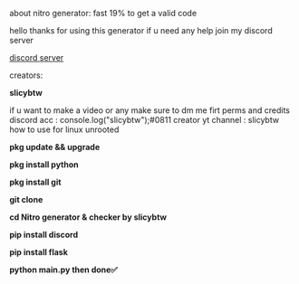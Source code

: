 about nitro generator: fast 
19% to get a valid code


hello thanks for using this generator if u need any help join my discord server

<a href= "https://discord.gg/BGgKbDCysk">discord server</a>

creators: <strong><p>slicybtw</p></strong>

if u want to make a video or any make sure to dm me firt perms and credits discord acc : console.log("slicybtw");#0811
creator yt channel : slicybtw
how to use for linux unrooted
<strong><p>
pkg update && upgrade

pkg install python

pkg install git 

git clone

cd Nitro generator & checker by slicybtw

pip install discord 

pip install flask

python main.py 
then done✅
</p></strong>
